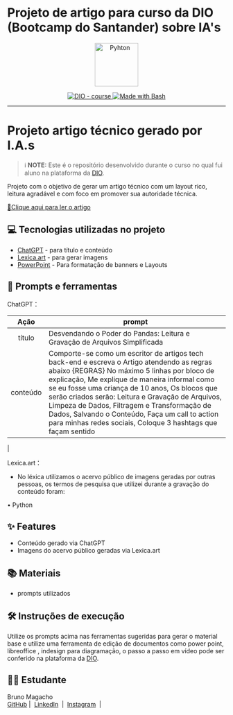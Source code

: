# Projeto de artigo para curso da DIO (Bootcamp do Santander) sobre IA's

<p align="center" >
    <img src="https://i0.wp.com/junilearning.com/wp-content/uploads/2020/06/python-programming-language.webp?resize=800%2C800&ssl=1" alt="Pyhton" width="100">
</p>


<p align="center">
  <a href="https://dio.me/"><img src="https://img.shields.io/badge/DIO-Course-28DA77?logo=youtube" alt="DIO - course">
  </a>
  <a href="https://www.gnu.org/software/bash/" title="Go to Bash homepage"><img src="https://img.shields.io/badge/Prompt-Project-blue?logo=gnu-bash&amp;logoColor=white" alt="Made with Bash">
  </a>
</p>

-------

# Projeto artigo técnico gerado por I.A.s


 > ℹ️ **NOTE:** Este é o repositório desenvolvido durante o curso no qual fui aluno na plataforma da [DIO](https://dio.me).


Projeto com o objetivo de gerar um artigo técnico com um layout rico, leitura agradável e com foco em promover sua autoridade técnica.

<a href="https://web.dio.me/articles/desvendando-o-poder-do-pandas-leitura-e-gravacao-de-arquivos-simplificada?back=%2Farticles&page=1&order=oldest"> 📕Clique aqui para ler o artigo</a>

## 💻 Tecnologias utilizadas no projeto

- [ChatGPT](https://chat.openai.com/) - para título e conteúdo
- [Lexica.art](https://lexica.art/) - para gerar imagens
- [PowerPoint](https://www.microsoft.com/en/microsoft-365/powerpoint) - Para formatação de banners e Layouts

## 📄 Prompts e ferramentas


ChatGPT：

|   Ação   | prompt                                                                                                                                                                                                                                                                         |
| :------: | ------------------------------------------------------------------------------------------------------------------------------------------------------------------------------------------------------------------------------------------------------------------------------ |
|  título  | Desvendando o Poder do Pandas: Leitura e Gravação de Arquivos Simplificada                                                                                                                                                                                                    |
| conteúdo | Comporte-se como um escritor de artigos tech back-end e escreva o Artigo atendendo as regras abaixo  {REGRAS} No máximo 5 linhas por bloco de explicação, Me explique de maneira informal como se eu fosse uma criança de 10 anos, Os blocos que serão criados serão: Leitura e Gravação de Arquivos, Limpeza de Dados, Filtragem e Transformação de Dados, Salvando o Conteúdo, Faça um call to action para minhas redes sociais, Coloque 3 hashtags que façam sentido
 |


Lexica.art：

- No léxica utilizamos o acervo público de imagens geradas por outras pessoas, os termos de pesquisa que utilizei durante a gravação do conteúdo foram:

• Python



## ✨ Features

- Conteúdo gerado via ChatGPT
- Imagens do acervo público geradas via Lexica.art

## 📚 Materiais

- prompts utilizados

## 🛠️ Instruções de execução

Utilize os prompts acima nas ferramentas sugeridas para gerar o material base e utilize uma ferramenta de edição de documentos como power point, libreoffice , indesign para diagramação, o passo a passo em vídeo pode ser conferido na plataforma da [DIO](https://dio.me).

## 👨‍💻 Estudante

<p>
    <p>Bruno Magacho<br>
<a href="https://github.com/BMagacho">
    GitHub</a>&nbsp;|&nbsp;
    <a href="www.linkedin.com/in/bruno-magacho-b5aa08149">LinkedIn</a>
&nbsp;|&nbsp;
    <a href="https://www.instagram.com/b_magacho/">
    Instagram</a>
&nbsp;|&nbsp;</p>
</p>
<br/><br/>
<p>

